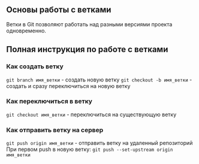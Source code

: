 ## Основы работы с ветками

Ветки в Git позволяют работать над разными версиями проекта одновременно.

## Полная инструкция по работе с ветками

### Как создать ветку
`git branch имя_ветки` - создать новую ветку
`git checkout -b имя_ветки` - создать и сразу переключиться на новую ветку

### Как переключиться в ветку
`git checkout имя_ветки` - переключиться на существующую ветку

### Как отправить ветку на сервер
`git push origin имя_ветки` - отправить ветку на удаленный репозиторий
При первом push в новую ветку:
`git push --set-upstream origin имя_ветки`